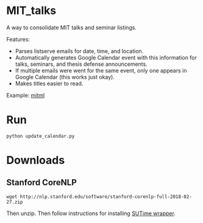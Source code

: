 # MIT_talks
A way to consolidate MIT talks and seminar listings. 

Features: 

 * Parses listserve emails for date, time, and location.
 * Automatically generates Google Calendar event with this information for talks, seminars, and thesis defense announcements. 
 * If multiple emails were went for the same event, only one appears in Google Calendar (this works just okay).
 * Makes titles easier to read. 

Example: [mitml](https://calendar.google.com/calendar?cid=bGEzaXQ4NGZsM290azlyNGpqb2VncGEzNWNAZ3JvdXAuY2FsZW5kYXIuZ29vZ2xlLmNvbQ)


# Run 

`python update_calendar.py`


# Downloads

## Stanford CoreNLP

`wget http://nlp.stanford.edu/software/stanford-corenlp-full-2018-02-27.zip`

Then unzip. Then follow instructions for installing [SUTime wrapper](https://github.com/FraBle/python-sutime).
